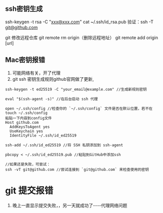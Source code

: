 ## ssh密钥生成
ssh-keygen -t rsa -C "xxx@xxx.com"
cat ~/.ssh/id_rsa.pub
验证：ssh -T git@github.com

git 修改远程仓库
	git remote rm origin（删除远程地址）
	git remote add origin [url]

## Mac密钥报错
1. 可能网络有关，开了代理
2. git ssh 密钥生成规则github官网做了更新,
```
ssh-keygen -t ed25519 -C "your_email@example.com" //生成新规则密钥

eval "$(ssh-agent -s)" //在后台启动 ssh 代理

open ~/.ssh/config //检查你的 `~/.ssh/config` 文件是否在默认位置，若不在touch ~/.ssh/config
粘贴一下内容到config文件
Host github.com
  AddKeysToAgent yes
  UseKeychain yes
  IdentityFile ~/.ssh/id_ed25519

ssh-add ~/.ssh/id_ed25519 //将 SSH 私钥添加到 ssh-agent

pbcopy < ~/.ssh/id_ed25519.pub //粘贴到GitHub中添加ssh

//如果还是失败，可尝试：
ssh -vT git@github.com //尝试连接到 `git@github.com` 来检查使用的密钥
```



# git 提交报错
1. 晚上一直显示提交失败，，另一天就成功了----代理网络问题 
